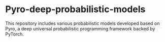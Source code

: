 # Pyro-deep-probabilistic-models
This repository includes various probabilistic models developed based on Pyro, a deep universal probabilistic programming framework backed by PyTorch.
